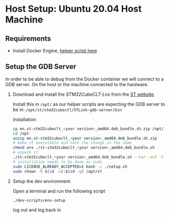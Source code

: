 # Host Setup: Ubuntu 20.04 Host Machine

## Requirements

* Install Docker Engine, [helper script here](https://github.com/parrotrueper/docker-install)

## Setup the GDB Server 

In order to be able to debug from the Docker container we will connect to a
GDB server. On the host or the machine connected to the hardware.

1. Download and install the *STM32CubeCLT-Lnx* from the [ST website](www.st.com). 

    Install this in `/opt/` as our helper scripts are expecting the GDB server 
    to be in: `/opt/st/stm32cubectl/STLink-gdb-server/bin`

    Installation:

    ```bash
    cp en.st-stm32cubeclt_<your version>_amd64.deb_bundle.sh.zip /opt/
    cd /opt
    unzip en.st-stm32cubeclt_<your version>_amd64.deb_bundle.sh.zip 
    # make it executable and note the change in the name
    chmod a+x ./st-stm32cubeclt_<your version>_amd64.deb_bundle.sh
    # unpack it
    ./st-stm32cubeclt_<your version>_amd64.deb_bundle.sh --tar -xvf -C ./
    # installation needs to be done as sudo
    sudo LICENSE_ALREADY_ACCEPTED=1 bash -c ./setup.sh
    sudo chown -R $(id -u):$(id -g) /opt/st
    ```


2. Setup the dev environment.

    Open a terminal and run the following script

    `./dev-scripts/env-setup`

    log out and log back in


